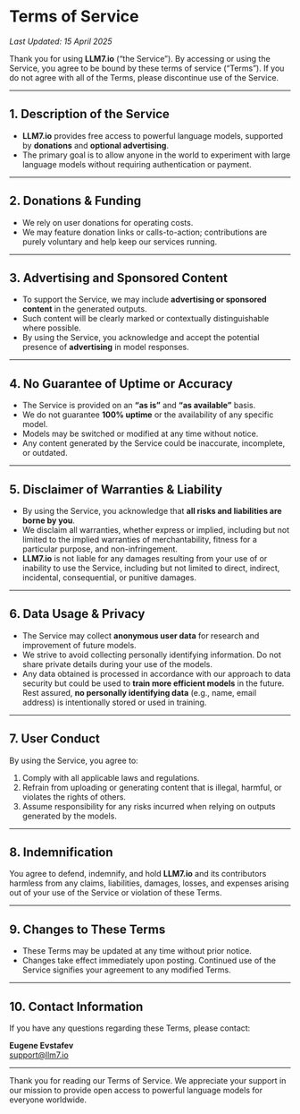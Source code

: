 # Terms of Service

_Last Updated: 15 April 2025_

Thank you for using **LLM7.io** (“the Service”). By accessing or using the Service, you agree to be bound by these terms of service (“Terms”). If you do not agree with all of the Terms, please discontinue use of the Service.

---

## 1. Description of the Service

- **LLM7.io** provides free access to powerful language models, supported by **donations** and **optional advertising**.
- The primary goal is to allow anyone in the world to experiment with large language models without requiring authentication or payment.

---

## 2. Donations & Funding

- We rely on user donations for operating costs.
- We may feature donation links or calls-to-action; contributions are purely voluntary and help keep our services running.

---

## 3. Advertising and Sponsored Content

- To support the Service, we may include **advertising or sponsored content** in the generated outputs.
- Such content will be clearly marked or contextually distinguishable where possible.
- By using the Service, you acknowledge and accept the potential presence of **advertising** in model responses.

---

## 4. No Guarantee of Uptime or Accuracy

- The Service is provided on an **“as is”** and **“as available”** basis.
- We do not guarantee **100% uptime** or the availability of any specific model.
- Models may be switched or modified at any time without notice.
- Any content generated by the Service could be inaccurate, incomplete, or outdated.

---

## 5. Disclaimer of Warranties & Liability

- By using the Service, you acknowledge that **all risks and liabilities are borne by you**.
- We disclaim all warranties, whether express or implied, including but not limited to the implied warranties of merchantability, fitness for a particular purpose, and non-infringement.
- **LLM7.io** is not liable for any damages resulting from your use of or inability to use the Service, including but not limited to direct, indirect, incidental, consequential, or punitive damages.

---

## 6. Data Usage & Privacy

- The Service may collect **anonymous user data** for research and improvement of future models.
- We strive to avoid collecting personally identifying information. Do not share private details during your use of the models.
- Any data obtained is processed in accordance with our approach to data security but could be used to **train more efficient models** in the future. Rest assured, **no personally identifying data** (e.g., name, email address) is intentionally stored or used in training.

---

## 7. User Conduct

By using the Service, you agree to:
1. Comply with all applicable laws and regulations.
2. Refrain from uploading or generating content that is illegal, harmful, or violates the rights of others.
3. Assume responsibility for any risks incurred when relying on outputs generated by the models.

---

## 8. Indemnification

You agree to defend, indemnify, and hold **LLM7.io** and its contributors harmless from any claims, liabilities, damages, losses, and expenses arising out of your use of the Service or violation of these Terms.

---

## 9. Changes to These Terms

- These Terms may be updated at any time without prior notice.
- Changes take effect immediately upon posting. Continued use of the Service signifies your agreement to any modified Terms.

---

## 10. Contact Information

If you have any questions regarding these Terms, please contact:
  
**Eugene Evstafev**  
[support@llm7.io](mailto:support@llm7.io)

---

Thank you for reading our Terms of Service. We appreciate your support in our mission to provide open access to powerful language models for everyone worldwide.
